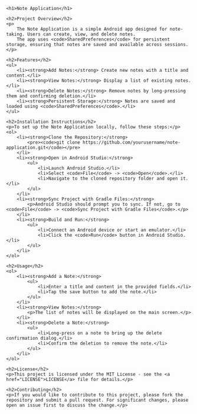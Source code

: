 
    <h1>Note Application</h1>

    <h2>Project Overview</h2>
    <p>
        The Note Application is a simple Android app designed for note-taking. Users can create, view, and delete notes.
        The app uses <code>SharedPreferences</code> for persistent storage, ensuring that notes are saved and available across sessions.
    </p>

    <h2>Features</h2>
    <ul>
        <li><strong>Add Notes:</strong> Create new notes with a title and content.</li>
        <li><strong>View Notes:</strong> Display a list of existing notes.</li>
        <li><strong>Delete Notes:</strong> Remove notes by long-pressing them and confirming deletion.</li>
        <li><strong>Persistent Storage:</strong> Notes are saved and loaded using <code>SharedPreferences</code>.</li>
    </ul>

    <h2>Installation Instructions</h2>
    <p>To set up the Note Application locally, follow these steps:</p>
    <ol>
        <li><strong>Clone the Repository:</strong>
            <pre><code>git clone https://github.com/yourusername/note-application.git</code></pre>
        </li>
        <li><strong>Open in Android Studio:</strong>
            <ul>
                <li>Launch Android Studio.</li>
                <li>Select <code>File</code> -> <code>Open</code>.</li>
                <li>Navigate to the cloned repository folder and open it.</li>
            </ul>
        </li>
        <li><strong>Sync Project with Gradle Files:</strong>
            <p>Android Studio should prompt you to sync. If not, go to <code>File</code> -> <code>Sync Project with Gradle Files</code>.</p>
        </li>
        <li><strong>Build and Run:</strong>
            <ul>
                <li>Connect an Android device or start an emulator.</li>
                <li>Click the <code>Run</code> button in Android Studio.</li>
            </ul>
        </li>
    </ol>

    <h2>Usage</h2>
    <ol>
        <li><strong>Add a Note:</strong>
            <ul>
                <li>Enter a title and content in the provided fields.</li>
                <li>Tap the save button to add the note.</li>
            </ul>
        </li>
        <li><strong>View Notes:</strong>
            <p>The list of notes will be displayed on the main screen.</p>
        </li>
        <li><strong>Delete a Note:</strong>
            <ul>
                <li>Long-press on a note to bring up the delete confirmation dialog.</li>
                <li>Confirm the deletion to remove the note.</li>
            </ul>
        </li>
    </ol>

    <h2>License</h2>
    <p>This project is licensed under the MIT License - see the <a href="LICENSE">LICENSE</a> file for details.</p>

    <h2>Contributing</h2>
    <p>If you would like to contribute to this project, please fork the repository and submit a pull request. For significant changes, please open an issue first to discuss the change.</p>
